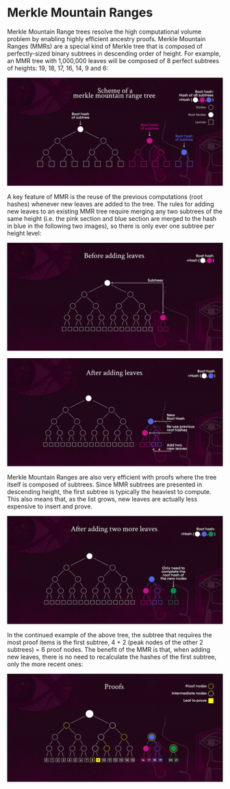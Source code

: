 # Merkle Mountain Ranges

Merkle Mountain Range trees resolve the high computational volume problem by enabling highly efficient ancestry proofs. Merkle Mountain Ranges (MMRs) are a special kind of Merkle tree that is composed of perfectly-sized binary subtrees in descending order of height. For example, an MMR tree with 1,000,000 leaves will be composed of 8 perfect subtrees of heights: 19, 18, 17, 16, 14, 9 and 6:


![merkle_mountain_ranges_1](./merkle-mountain-ranges-1.png)


A key feature of MMR is the reuse of the previous computations (root hashes) whenever new leaves are added to the tree. The rules for adding new leaves to an existing MMR tree require merging any two subtrees of the same height (i.e. the pink section and blue section are merged to the hash in blue in the following two images), so there is only ever one subtree per height level:


![merkle_mountain_ranges_2](./merkle-mountain-ranges-2.png)


![merkle_mountain_ranges_3](./merkle-mountain-ranges-3.png)


Merkle Mountain Ranges are also very efficient with proofs where the tree itself is composed of subtrees. Since MMR subtrees are presented in descending height, the first subtree is typically the heaviest to compute. This also means that, as the list grows, new leaves are actually less expensive to insert and prove.


![merkle_mountain_ranges_4](./merkle-mountain-ranges-4.png)


In the continued example of the above tree, the subtree that requires the most proof items is the first subtree, 4 + 2 (peak nodes of the other 2 subtrees) = 6 proof nodes. The benefit of the MMR is that, when adding new leaves, there is no need to recalculate the hashes of the first subtree, only the more recent ones:


![merkle_mountain_ranges_5](./merkle-mountain-ranges-5.png)
